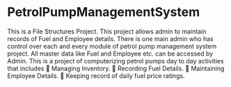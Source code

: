 # PetrolPumpManagementSystem
This is a File Structures Project. This project allows admin to maintain records of Fuel and Employee details. There is one main admin who has control over each and every module of petrol pump management system project. All master data like Fuel and Employee etc. can be accessed by Admin. This is a project of computerizing petrol pumps day to day activities that includes  Managing Inventory.  Recording Fuel Details.  Maintaining Employee Details.  Keeping record of daily fuel price ratings.
